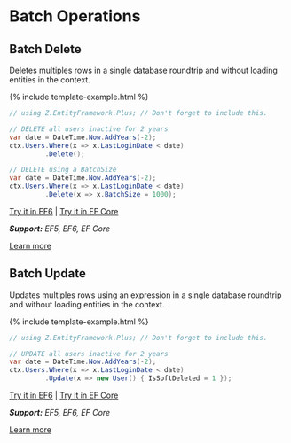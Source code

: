 # Batch Operations

## Batch Delete

Deletes multiples rows in a single database roundtrip and without loading entities in the context.

{% include template-example.html %} 
```csharp
// using Z.EntityFramework.Plus; // Don't forget to include this.

// DELETE all users inactive for 2 years
var date = DateTime.Now.AddYears(-2);
ctx.Users.Where(x => x.LastLoginDate < date)
         .Delete();

// DELETE using a BatchSize
var date = DateTime.Now.AddYears(-2);
ctx.Users.Where(x => x.LastLoginDate < date)
         .Delete(x => x.BatchSize = 1000);

```
[Try it in EF6](https://dotnetfiddle.net/asjI4U) | [Try it in EF Core](https://dotnetfiddle.net/KMgmZs)

***Support:** EF5, EF6, EF Core*

[Learn more](/batch-delete)

## Batch Update

Updates multiples rows using an expression in a single database roundtrip and without loading entities in the context.

{% include template-example.html %} 
```csharp
// using Z.EntityFramework.Plus; // Don't forget to include this.

// UPDATE all users inactive for 2 years
var date = DateTime.Now.AddYears(-2);
ctx.Users.Where(x => x.LastLoginDate < date)
         .Update(x => new User() { IsSoftDeleted = 1 });

```
[Try it in EF6](https://dotnetfiddle.net/cV3IHD) | [Try it in EF Core](https://dotnetfiddle.net/KMgmZs)

***Support:** EF5, EF6, EF Core*

[Learn more](/batch-update)
